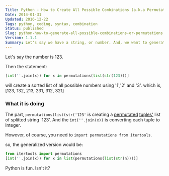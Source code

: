 ```yaml
---
Title: Python - How to Create All Possible Combinations (a.k.a Permutations)
Date: 2014-01-31
Updated: 2016-12-22
Tags: python, coding, syntax, combination
Status: published
Slug: python-how-to-generate-all-possible-combinations-or-permutations
Version: 1.1.1
Summary: Let's say we have a string, or number. And, we want to generate all the combinations of all the characters of the string or the number
---
```


Let's say the number is 123.

Then the statement:
```python
[int(''.join(x)) for x in permutations(list(str(123)))]
```
will create a sorted list of all possible numbers using '1','2' and '3'.
which is, [123, 132, 213, 231, 312, 321]

### What it is doing
The part, `permutations(list(str('123'` is creating a [permutated](https://en.wikipedia.org/wiki/Permutation) [tuples'](https://en.wikipedia.org/wiki/Tuple) list of splitted string '123'.
And the `int(''.join(x))` is converting each tuple to Integer.

However, of course, you need to `import permutations from itertools`.

so, the generalized version would be:

```python
from itertools import permutations
[int(''.join(x)) for x in list(permutations(list(str(n))))]
```

Python is fun. Isn't it?
